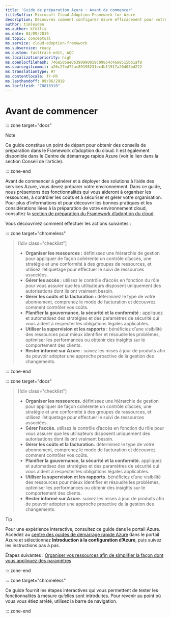 ```yaml
---
title: 'Guide de préparation Azure : Avant de commencer'
titleSuffix: Microsoft Cloud Adoption Framework for Azure
description: Découvrez comment configurer Azure efficacement pour votre organisation avec des conseils pas à pas.
author: timleyden
ms.author: kfollis
ms.date: 04/09/2019
ms.topic: conceptual
ms.service: cloud-adoption-framework
ms.subservice: ready
ms.custom: fasttrack-edit, AQC
ms.localizationpriority: high
ms.openlocfilehash: 746e505ae0b390990019c09864c46a8515bb1af8
ms.sourcegitcommit: a26c27ed72ac89198231ec4b11917a20d03bd222
ms.translationtype: HT
ms.contentlocale: fr-FR
ms.lasthandoff: 09/06/2019
ms.locfileid: "70816310"
---
```

# <a name="before-you-start"></a>Avant de commencer

::: zone target="docs"
> [!NOTE]
> Ce guide constitue un point de départ pour obtenir des conseils de préparation dans le Framework d’adoption du cloud. Il est également disponible dans le Centre de démarrage rapide Azure (voir le lien dans la section Conseil de l’article).

::: zone-end

Avant de commencer à générer et à déployer des solutions à l’aide des services Azure, vous devez préparer votre environnement. Dans ce guide, nous présentons des fonctionnalités qui vous aideront à organiser les ressources, à contrôler les coûts et à sécuriser et gérer votre organisation. Pour plus d’informations et pour découvrir les bonnes pratiques et les considérations liées à la préparation de votre environnement cloud, consultez la [section de préparation du Framework d’adoption du cloud](../index.md).

Vous découvrirez comment effectuer les actions suivantes :

::: zone target="chromeless"

> [!div class="checklist"]
>
> - **Organiser les ressources :** définissez une hiérarchie de gestion pour appliquer de façon cohérente un contrôle d’accès, une stratégie et une conformité à des groupes de ressources, et utilisez l’étiquetage pour effectuer le suivi de ressources associées.
> - **Gérer les accès :** utilisez le contrôle d’accès en fonction du rôle pour vous assurer que les utilisateurs disposent uniquement des autorisations dont ils ont vraiment besoin.
> - **Gérer les coûts et la facturation :** déterminez le type de votre abonnement, comprenez le mode de facturation et découvrez comment contrôler vos coûts.
> - **Planifier la gouvernance, la sécurité et la conformité** : appliquez et automatisez des stratégies et des paramètres de sécurité qui vous aident à respecter les obligations légales applicables.
> - **Utiliser la supervision et les rapports :** bénéficiez d’une visibilité des ressources pour mieux identifier et résoudre les problèmes, optimiser les performances ou obtenir des insights sur le comportement des clients.
> - **Rester informé sur Azure** : suivez les mises à jour de produits afin de pouvoir adopter une approche proactive de la gestion des changements.

::: zone-end

::: zone target="docs"

> [!div class="checklist"]
>
> - **Organiser les ressources.** définissez une hiérarchie de gestion pour appliquer de façon cohérente un contrôle d’accès, une stratégie et une conformité à des groupes de ressources, et utilisez l’étiquetage pour effectuer le suivi de ressources associées.
> - **Gérer l’accès.** utilisez le contrôle d’accès en fonction du rôle pour vous assurer que les utilisateurs disposent uniquement des autorisations dont ils ont vraiment besoin.
> - **Gérer les coûts et la facturation.** déterminez le type de votre abonnement, comprenez le mode de facturation et découvrez comment contrôler vos coûts.
> - **Planifier la gouvernance, la sécurité et la conformité.** appliquez et automatisez des stratégies et des paramètres de sécurité qui vous aident à respecter les obligations légales applicables.
> - **Utiliser la supervision et les rapports.** bénéficiez d’une visibilité des ressources pour mieux identifier et résoudre les problèmes, optimiser les performances ou obtenir des insights sur le comportement des clients.
> - **Rester informé sur Azure.** suivez les mises à jour de produits afin de pouvoir adopter une approche proactive de la gestion des changements.

> [!TIP]
> Pour une expérience interactive, consultez ce guide dans le portail Azure. Accédez au [centre des guides de démarrage rapide Azure](https://portal.azure.com/?feature.quickstart=true#blade/Microsoft_Azure_Resources/QuickstartCenterBlade) dans le portail Azure et sélectionnez **Introduction à la configuration d’Azure**, puis suivez les instructions pas à pas.

Étapes suivantes : [Organiser vos ressources afin de simplifier la façon dont vous appliquez des paramètres](./organize-resources.md)

::: zone-end

::: zone target="chromeless"

Ce guide fournit les étapes interactives qui vous permettent de tester les fonctionnalités à mesure qu’elles sont introduites. Pour revenir au point où vous vous étiez arrêté, utilisez la barre de navigation.

::: zone-end
